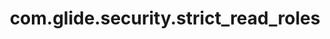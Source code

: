 ---
weight: 966
layout: page
title: com.glide.security.strict_read_roles
description: ""
value: "true"
---